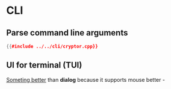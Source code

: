 # CLI

## Parse command line arguments

```cpp
{{#include ../../cli/cryptor.cpp}}
```


## UI for terminal (TUI)

[Someting better](https://github.com/ArthurSonzogni/FTXUI) than **dialog** because it supports mouse better - 